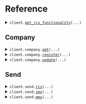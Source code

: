 # Reference
<details><summary><code>client.<a href="src/rcs/client.py">get_rcs_functionality</a>(...)</code></summary>
<dl>
<dd>

#### 📝 Description

<dl>
<dd>

<dl>
<dd>

Retrieve the RCS functionality of a phone number. For example checks if a phone number can receive RCS message and if it can receive RCS carousels.
</dd>
</dl>
</dd>
</dl>

#### 🔌 Usage

<dl>
<dd>

<dl>
<dd>

```python
from rcs import Pinnacle

client = Pinnacle(
    api_key="YOUR_API_KEY",
)
client.get_rcs_functionality()

```
</dd>
</dl>
</dd>
</dl>

#### ⚙️ Parameters

<dl>
<dd>

<dl>
<dd>

**phone_number:** `typing.Optional[str]` — The phone number to check for RCS functionality. Should be in E.164 format (i.e. +12345678901).
    
</dd>
</dl>

<dl>
<dd>

**request_options:** `typing.Optional[RequestOptions]` — Request-specific configuration.
    
</dd>
</dl>
</dd>
</dl>


</dd>
</dl>
</details>

## Company
<details><summary><code>client.company.<a href="src/rcs/company/client.py">get</a>(...)</code></summary>
<dl>
<dd>

#### 📝 Description

<dl>
<dd>

<dl>
<dd>

Retrieve the company's information (i.e. approval status, company name, etc.). Search by company ID or company name.
</dd>
</dl>
</dd>
</dl>

#### 🔌 Usage

<dl>
<dd>

<dl>
<dd>

```python
from rcs import Pinnacle

client = Pinnacle(
    api_key="YOUR_API_KEY",
)
client.company.get()

```
</dd>
</dl>
</dd>
</dl>

#### ⚙️ Parameters

<dl>
<dd>

<dl>
<dd>

**company_id:** `typing.Optional[int]` — The unique identifier for the company
    
</dd>
</dl>

<dl>
<dd>

**company_name:** `typing.Optional[str]` — The name of the company
    
</dd>
</dl>

<dl>
<dd>

**request_options:** `typing.Optional[RequestOptions]` — Request-specific configuration.
    
</dd>
</dl>
</dd>
</dl>


</dd>
</dl>
</details>

<details><summary><code>client.company.<a href="src/rcs/company/client.py">register</a>(...)</code></summary>
<dl>
<dd>

#### 📝 Description

<dl>
<dd>

<dl>
<dd>

Register a company for RCS with the Pinnacle platform
</dd>
</dl>
</dd>
</dl>

#### 🔌 Usage

<dl>
<dd>

<dl>
<dd>

```python
from rcs import CompanyContact, CompanyDetails, Pinnacle, PointOfContact

client = Pinnacle(
    api_key="YOUR_API_KEY",
)
client.company.register(
    company=CompanyDetails(
        name="name",
        address="address",
        ein="ein",
        description="description",
        brand_color="brandColor",
        logo_url="logoUrl",
        hero_url="heroUrl",
    ),
    company_contact=CompanyContact(
        primary_website_url="primaryWebsiteUrl",
        primary_website_label="primaryWebsiteLabel",
        primary_phone="primaryPhone",
        primary_phone_label="primaryPhoneLabel",
        primary_email="primaryEmail",
        primary_email_label="primaryEmailLabel",
        privacy_policy_url="privacyPolicyUrl",
        tos_url="tosUrl",
    ),
    point_of_contact=PointOfContact(
        poc_name="pocName",
        poc_title="pocTitle",
        poc_email="pocEmail",
    ),
)

```
</dd>
</dl>
</dd>
</dl>

#### ⚙️ Parameters

<dl>
<dd>

<dl>
<dd>

**company:** `CompanyDetails` 
    
</dd>
</dl>

<dl>
<dd>

**company_contact:** `CompanyContact` 
    
</dd>
</dl>

<dl>
<dd>

**point_of_contact:** `PointOfContact` 
    
</dd>
</dl>

<dl>
<dd>

**optionals:** `typing.Optional[Optionals]` 
    
</dd>
</dl>

<dl>
<dd>

**request_options:** `typing.Optional[RequestOptions]` — Request-specific configuration.
    
</dd>
</dl>
</dd>
</dl>


</dd>
</dl>
</details>

<details><summary><code>client.company.<a href="src/rcs/company/client.py">update</a>(...)</code></summary>
<dl>
<dd>

#### 📝 Description

<dl>
<dd>

<dl>
<dd>

Update a company on the Pinnacle platform
</dd>
</dl>
</dd>
</dl>

#### 🔌 Usage

<dl>
<dd>

<dl>
<dd>

```python
from rcs import Pinnacle

client = Pinnacle(
    api_key="YOUR_API_KEY",
)
client.company.update(
    company_id="companyId",
)

```
</dd>
</dl>
</dd>
</dl>

#### ⚙️ Parameters

<dl>
<dd>

<dl>
<dd>

**company_id:** `str` 
    
</dd>
</dl>

<dl>
<dd>

**company:** `typing.Optional[Company]` 
    
</dd>
</dl>

<dl>
<dd>

**company_contact:** `typing.Optional[CompanyContact]` 
    
</dd>
</dl>

<dl>
<dd>

**point_of_contact:** `typing.Optional[PointOfContact]` 
    
</dd>
</dl>

<dl>
<dd>

**optionals:** `typing.Optional[Optionals]` 
    
</dd>
</dl>

<dl>
<dd>

**request_options:** `typing.Optional[RequestOptions]` — Request-specific configuration.
    
</dd>
</dl>
</dd>
</dl>


</dd>
</dl>
</details>

## Send
<details><summary><code>client.send.<a href="src/rcs/send/client.py">rcs</a>(...)</code></summary>
<dl>
<dd>

#### 📝 Description

<dl>
<dd>

<dl>
<dd>

Send an interactive RCS message with text, media, or cards. Each message can only contain either text, media, or card(s).

Quick replies can also be added to the message.
</dd>
</dl>
</dd>
</dl>

#### 🔌 Usage

<dl>
<dd>

<dl>
<dd>

```python
from rcs import Pinnacle

client = Pinnacle(
    api_key="YOUR_API_KEY",
)
client.send.rcs(
    from_="from",
    to="to",
)

```
</dd>
</dl>
</dd>
</dl>

#### ⚙️ Parameters

<dl>
<dd>

<dl>
<dd>

**from_:** `str` 

The id of the RCS agent sending the message.

Use 'test' if you want to send from the Pinnacle test agent. The test agent can only send to whitelisted test numbers.

See https://dashboard.trypinnacle.app/settings/test-numbers to whitelist a number.
    
</dd>
</dl>

<dl>
<dd>

**to:** `str` — The recipient's RCS-enabled phone number in E.164 format (e.g., +12345678901).
    
</dd>
</dl>

<dl>
<dd>

**text:** `typing.Optional[str]` 

Text content of the message.

Make sure you have either 'text', 'mediaUrl', or 'cards'. An error will be thrown if multiple (i.e. both 'text' and 'mediaUrl') is provided.
    
</dd>
</dl>

<dl>
<dd>

**media_url:** `typing.Optional[str]` 

Media URL to be included in the message.

Make sure you have either 'text', 'mediaUrl', or 'cards'. An error will be thrown if multiple (i.e. both 'text' and 'mediaUrl') is provided.
    
</dd>
</dl>

<dl>
<dd>

**cards:** `typing.Optional[typing.Sequence[Card]]` 

List of rich cards. Maximum of 10 cards. 

Make sure you have either 'text', 'mediaUrl', or 'cards'. An error will be thrown if multiple (i.e. both 'text' and 'mediaUrl') is provided.
    
</dd>
</dl>

<dl>
<dd>

**quick_replies:** `typing.Optional[typing.Sequence[Action]]` — Optional list of quick reply actions (max 10).
    
</dd>
</dl>

<dl>
<dd>

**request_options:** `typing.Optional[RequestOptions]` — Request-specific configuration.
    
</dd>
</dl>
</dd>
</dl>


</dd>
</dl>
</details>

<details><summary><code>client.send.<a href="src/rcs/send/client.py">sms</a>(...)</code></summary>
<dl>
<dd>

#### 📝 Description

<dl>
<dd>

<dl>
<dd>

Send an SMS message to a recipient.
</dd>
</dl>
</dd>
</dl>

#### 🔌 Usage

<dl>
<dd>

<dl>
<dd>

```python
from rcs import Pinnacle

client = Pinnacle(
    api_key="YOUR_API_KEY",
)
client.send.sms(
    to="to",
    from_="from",
    text="text",
)

```
</dd>
</dl>
</dd>
</dl>

#### ⚙️ Parameters

<dl>
<dd>

<dl>
<dd>

**to:** `str` — The recipient's phone number in E.164 format (e.g., +12345678901).
    
</dd>
</dl>

<dl>
<dd>

**from_:** `str` — The sender's phone number in E.164 format. Must be owned by the user.
    
</dd>
</dl>

<dl>
<dd>

**text:** `str` — The SMS message content (max 1600 characters).
    
</dd>
</dl>

<dl>
<dd>

**request_options:** `typing.Optional[RequestOptions]` — Request-specific configuration.
    
</dd>
</dl>
</dd>
</dl>


</dd>
</dl>
</details>

<details><summary><code>client.send.<a href="src/rcs/send/client.py">mms</a>(...)</code></summary>
<dl>
<dd>

#### 📝 Description

<dl>
<dd>

<dl>
<dd>

Send an MMS message with media attachments.
</dd>
</dl>
</dd>
</dl>

#### 🔌 Usage

<dl>
<dd>

<dl>
<dd>

```python
from rcs import Pinnacle

client = Pinnacle(
    api_key="YOUR_API_KEY",
)
client.send.mms(
    to="to",
    from_="from",
    text="text",
    media_urls=[
        "https://example.com/image1.jpg",
        "https://example.com/video.mp4",
    ],
)

```
</dd>
</dl>
</dd>
</dl>

#### ⚙️ Parameters

<dl>
<dd>

<dl>
<dd>

**to:** `str` — The recipient's phone number in E.164 format (e.g., +12345678901).
    
</dd>
</dl>

<dl>
<dd>

**from_:** `str` — The sender's phone number in E.164 format. Must be owned by the user.
    
</dd>
</dl>

<dl>
<dd>

**text:** `str` — The MMS message content (max 1600 characters).
    
</dd>
</dl>

<dl>
<dd>

**media_urls:** `typing.Sequence[str]` — The URLs of media to include. `jpeg`, `jpg`, `gif`, and `png` file types are fully supported and have a size limit of 5 MB. 500 KB limit for other types. Up to 10 media URLs can be included.
    
</dd>
</dl>

<dl>
<dd>

**request_options:** `typing.Optional[RequestOptions]` — Request-specific configuration.
    
</dd>
</dl>
</dd>
</dl>


</dd>
</dl>
</details>

